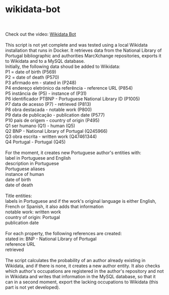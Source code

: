 # wikidata-bot
<br><br>
Check out the video: <a href="https://youtu.be/emYN9E_Zj6Y" target="_blank">Wikidata Bot</a>
<br><br>
This script is not yet complete and was tested using a local Wikidata installation that runs in Docker. It retrieves data from the National Library of Portugal bibliographic and authorities MarcXchange repositories, exports it to Wikidata and to a MySQL database.
<br>
Initially, the following data shoud be added to Wikidata:<br>
P1 = date of birth (P569)<br>
P2 = date of death (P570)<br>
P3 afirmado em - stated in (P248)<br>
P4 endereço eletrónico da referência - reference URL (P854)<br>
P5 instância de (P5) - instance of (P31)<br>
P6 identificador PTBNP - Portuguese National Library ID (P1005)<br>
P7 data de acesso (P7) - retrieved (P813)<br>
P8 obra destacada - notable work (P800)<br>
P9 data de publicação - publication date (P577)<br>
P10 país de origem - country of origin (P495)<br>
Q1 ser humano (Q1) - human (Q5)<br>
Q2 BNP - National Library of Portugal (Q245966)<br>
Q3 obra escrita - written work (Q47461344)<br>
Q4 Portugal - Portugal (Q45)<br>
<br>
For the moment, it creates new Portuguese author's entities with:<br>
label in Portuguese and English<br>
description in Portuguese<br>
Portuguese aliases<br>
instance of human<br>
date of birth<br>
date of death<br>
<br>
Title entities:<br>
labels in Portuguese and if the work's original language is either English, French or Spanish, it also adds that information<br>
notable work: written work<br>
country of origin: Portugal<br>
publication date<br>
<br>
For each property, the following references are created:<br>
stated in: BNP - National Library of Portugal<br>
reference URL<br>
retrieved<br>
<br>
The script calculates the probability of an author already existing in Wikidata, and if there is none, it creates a new author entity. It also checks which author's occupations are registered in the author's repository and not in Wikidata and writes that information in the MySQL database, so that it can in a second moment, export the lacking occupations to Wikidata (this part is not yet developed).

